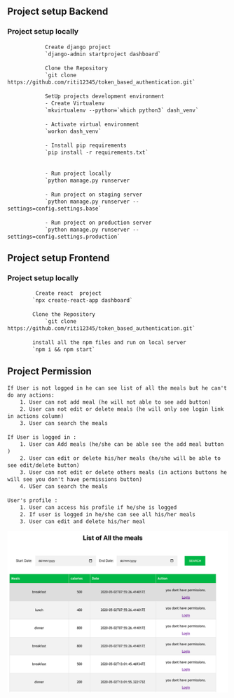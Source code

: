 ## Project setup Backend

   ### Project setup locally
                Create django project 
                `django-admin startproject dashboard`

                Clone the Repository
                `git clone https://github.com/riti12345/token_based_authentication.git`

                SetUp projects development environment
                - Create Virtualenv
                `mkvirtualenv --python=`which python3` dash_venv`

                - Activate virtual environment
                `workon dash_venv`

                - Install pip requirements
                `pip install -r requirements.txt`


                - Run project locally
                `python manage.py runserver

                - Run project on staging server
                `python manage.py runserver --settings=config.settings.base`

                - Run project on production server
                `python manage.py runserver --settings=config.settings.production`



## Project setup Frontend

  ### Project setup locally
             Create react  project 
            `npx create-react-app dashboard`

            Clone the Repository
                `git clone https://github.com/riti12345/token_based_authentication.git`

            install all the npm files and run on local server
            `npm i && npm start`

## Project Permission 
    If User is not logged in he can see list of all the meals but he can't do any actions: 
        1. User can not add meal (he will not able to see add button)
        2. User can not edit or delete meals (he will only see login link in actions column)
        3. User can search the meals

    If User is logged in : 
        1. User can Add meals (he/she can be able see the add meal button )
        2. User can edit or delete his/her meals (he/she will be able to see edit/delete button) 
        3. User can not edit or delete others meals (in actions buttons he will see you don't have permissions button)
        4. USer can search the meals

    User's profile : 
        1. User can access his profile if he/she is logged 
        2. If user is logged in he/she can see all his/her meals 
        3. User can edit and delete his/her meal
        
 <img src="frontend/home/public/home.png" />
        

